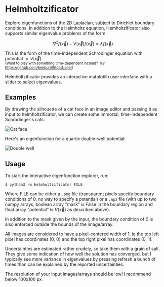 # Helmholtzificator
Explore eigenfunctions of the 2D Laplacian, subject to Dirichlet
boundary conditions.  In addition to the Helmholtz equation,
Hemholtzificator also supports similar eigenvalue problems of the form

$$
\nabla^2 f(\vec{x}) - V(\vec{x})f(\vec{x}) = \lambda f(\vec{x})
$$

This is the form of the time-independent Schrödinger equation with
potential $\propto V(\vec{x})$.  
<sup>(Want to play with something time-dependent instead?  Try https://github.com/benburrill/toad_seer)</sup>

Helmholtzificator provides an interactive matplotlib user interface with
a slider to select eigenvalues.

## Examples

By drawing the silhouette of a cat face in an image editor and passing it as input to helmholtzificator, we can create some immortal, time-independent Schrödinger's cats:

![Cat face](https://github.com/benburrill/helmholtzificator/assets/8140726/096aa8e0-1211-4fd8-a6e0-025a11e90030)

Here's an eigenfunction for a quartic double-well potential:

![Double well](https://github.com/benburrill/helmholtzificator/assets/8140726/aa3a6ef3-8f43-437a-9e8a-e3f2de370b13)

## Usage
To start the interactive eigenfunction explorer, run:

```
$ python3 -m helmholtzificator FILE
```

Where FILE can be either a `.png` file (transparent pixels specify
boundary conditions of 0, no way to specify a potential) or a `.npz`
file (with up to two numpy arrays, boolean array "mask" is False in the
boundary region and float array "potential" is $V(\vec{x})$ as described
above).

In addition to the mask given by the input, the boundary condition of 0
is also enforced outside the bounds of the image/array.

All images are considered to have a pixel-centered width of 1, ie the
top left pixel has coordinates (0, 0) and the top right pixel has
coordinates (0, 1).

Uncertainties are estimated rather crudely, so take them with a grain of
salt.  They give some indication of how well the solution has converged, but
I typically see more variance in eigenvalues by pressing refresh a bunch of
times than can be explained by the reported uncertainties.

The resolution of your input images/arrays should be low!  I recommend
below 100x100 px.
